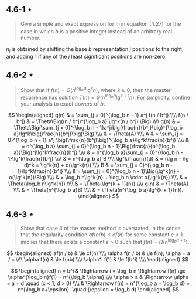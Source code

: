 ## 4.6-1 $\star$

> Give a simple and exact expression for $n_j$ in equation $\text{(4.27)}$ for the case in which $b$ is a positive integer instead of an arbitrary real number.

$n_j$ is obtained by shifting the base $b$ representation $j$ positions to the right, and adding $1$ if any of the $j$ least significant positions are non-zero.

## 4.6-2 $\star$

> Show that if $f(n) = \Theta(n^{\log_b a}\lg^k{n})$, where $k \ge 0$, then the master recurrence has solution $T(n) = \Theta(n^{\log_b a}\lg^{k + 1}n)$. For simplicity, confine your analysis to exact powers of $b$.

$$
\begin{aligned}
            g(n) & = \sum_{j = 0}^{\log_b n - 1} a^j f(n / b^j) \\\\
      f(n / b^j) & = \Theta\Big((n / b^j)^{\log_b a} \lg^k(n / b^j) \Big) \\\\
            g(n) & = \Theta\Big(\sum_{j = 0}^{\log_b n - 1}a^j\big(\frac{n}{b^j}\big)^{\log_b a}\lg^k\big(\frac{n}{b^j}\big)\Big) \\\\
                 & = \Theta(A) \\\\
               A & = \sum_{j = 0}^{\log_b n - 1} a^j \big(\frac{n}{b^j}\big)^{\log_b a}\lg^k\frac{n}{b^j} \\\\
                 & = n^{\log_b a} \sum_{j = 0}^{\log_b n - 1}\Big(\frac{a}{b^{\log_b a}}\Big)^j\lg^k\frac{n}{b^j} \\\\
                 & = n^{\log_b a}\sum_{j = 0}^{\log_b n - 1}\lg^k\frac{n}{b^j} \\\\
                 & = n^{\log_b a} B \\\\
\lg^k\frac{n}{d} & = (\lg n - \lg d)^k = \lg^k{n} + o(\lg^k{n}) \\\\
               B & = \sum_{j = 0}^{\log_b n - 1}\lg^k\frac{n}{b^j} \\\\
                 & = \sum_{j = 0}^{\log_b n - 1}\Big(\lg^k{n} - o(\lg^k{n})\Big) \\\\
                 & = \log_b n\lg^k{n} + \log_b n \cdot o(\lg^k{n}) \\\\
                 & = \Theta(\log_b n\lg^k{n}) \\\\
                 & = \Theta(\lg^{k + 1}{n}) \\\\
            g(n) & = \Theta(A) \\\\
                 & = \Theta(n^{\log_b a}B) \\\\
                 & = \Theta(n^{\log_b a}\lg^{k + 1}{n}). 
\end{aligned}
$$

## 4.6-3 $\star$

> Show that case 3 of the master method is overstated, in the sense that the regularity condition $af(n / b) \le cf(n)$ for some constant $c < 1$ implies that there exists a constant $\epsilon > 0$ such that $f(n) = \Omega(n^{\log_b a + \epsilon})$.

$$
\begin{aligned}
      af(n / b) & \le cf(n) \\\\
\alpha f(n / b) & \le f(n), \alpha = a / c \\\\
  \alpha f(n)   & \le f(nb) \\\\
\alpha^i f(1)   & \le f(b^i) \\\\
\end{aligned}
$$

$$
\begin{aligned}
   n = b^i & \Rightarrow i = \log_b n \Rightarrow f(n) \ge \alpha^{\log_b n}f(1) = n^{\log_b \alpha} \\\\
\alpha > a & \Rightarrow \alpha = a + d \quad (c < 1, d > 0) \\\\
           & \Rightarrow f(n) = n^{\log_b a + \log_b d} = n^{\log_b a+\epsilon}. \quad (\epsilon = \log_b d)
\end{aligned}
$$
